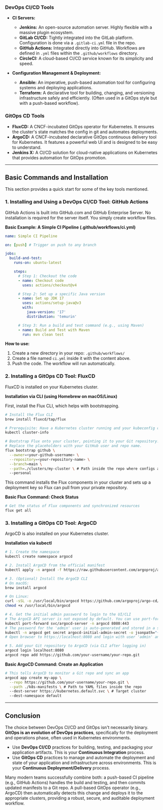 ### DevOps CI/CD Tools

*   **CI Servers:**
    *   **Jenkins:** An open-source automation server. Highly flexible with a massive plugin ecosystem.
    *   **GitLab CI/CD:** Tightly integrated into the GitLab platform. Configuration is done via a `.gitlab-ci.yml` file in the repo.
    *   **GitHub Actions:** Integrated directly into GitHub. Workflows are defined in `.yml` files within the `.github/workflows` directory.
    *   **CircleCI:** A cloud-based CI/CD service known for its simplicity and speed.

*   **Configuration Management & Deployment:**
    *   **Ansible:** An imperative, push-based automation tool for configuring systems and deploying applications.
    *   **Terraform:** A declarative tool for building, changing, and versioning infrastructure safely and efficiently. (Often used in a GitOps style but with a push-based workflow).

### GitOps CD Tools

*   **FluxCD:** A CNCF-incubated GitOps operator for Kubernetes. It ensures the cluster's state matches the config in git and automates deployments.
*   **ArgoCD:** A CNCF-incubated declarative GitOps continuous delivery tool for Kubernetes. It features a powerful web UI and is designed to be easy to understand.
*   **Jenkins X:** A CI/CD solution for cloud-native applications on Kubernetes that provides automation for GitOps promotion.

---

## Basic Commands and Installation

This section provides a quick start for some of the key tools mentioned.

### 1. Installing and Using a DevOps CI/CD Tool: GitHub Actions

GitHub Actions is built into GitHub.com and GitHub Enterprise Server. No installation is required for the server itself. You simply create workflow files.

**Basic Example: A Simple CI Pipeline (.github/workflows/ci.yml)**

```yaml
name: Simple CI Pipeline

on: [push] # Trigger on push to any branch

jobs:
  build-and-test:
    runs-on: ubuntu-latest

    steps:
      # Step 1: Checkout the code
      - name: Checkout code
        uses: actions/checkout@v4

      # Step 2: Set up a specific Java version
      - name: Set up JDK 17
        uses: actions/setup-java@v3
        with:
          java-version: '17'
          distribution: 'temurin'

      # Step 3: Run a build and test command (e.g., using Maven)
      - name: Build and Test with Maven
        run: mvn clean test
```

**How to use:**
1.  Create a new directory in your repo: `.github/workflows/`
2.  Create a file named `ci.yml` inside it with the content above.
3.  Push the code. The workflow will run automatically.

### 2. Installing a GitOps CD Tool: FluxCD

FluxCD is installed on your Kubernetes cluster.

**Installation via CLI (using Homebrew on macOS/Linux)**

First, install the Flux CLI, which helps with bootstrapping.

```bash
# Install the Flux CLI
brew install fluxcd/tap/flux

# Prerequisite: Have a Kubernetes cluster running and your kubeconfig configured.
kubectl cluster-info

# Bootstrap Flux onto your cluster, pointing it to your Git repository.
# Replace the placeholders with your GitHub user and repo name.
flux bootstrap github \
  --owner=<your-github-username> \
  --repository=<your-repository-name> \
  --branch=main \
  --path=./clusters/my-cluster \ # Path inside the repo where configs are
  --personal
```
This command installs the Flux components in your cluster and sets up a deployment key so Flux can pull from your private repository.

**Basic Flux Command: Check Status**

```bash
# Get the status of Flux components and synchronized resources
flux get all
```

### 3. Installing a GitOps CD Tool: ArgoCD

ArgoCD is also installed on your Kubernetes cluster.

**Installation via kubectl**

```bash
# 1. Create the namespace
kubectl create namespace argocd

# 2. Install ArgoCD from the official manifest
kubectl apply -n argocd -f https://raw.githubusercontent.com/argoproj/argo-cd/stable/manifests/install.yaml

# 3. (Optional) Install the ArgoCD CLI
# On macOS:
brew install argocd

# On Linux:
curl -sSL -o /usr/local/bin/argocd https://github.com/argoproj/argo-cd/releases/latest/download/argocd-linux-amd64
chmod +x /usr/local/bin/argocd

# 4. Get the initial admin password to login to the UI/CLI
# The ArgoCD API server is not exposed by default. You can use port-forwarding.
kubectl port-forward svc/argocd-server -n argocd 8080:443
# The password for the 'admin' user is auto-generated and stored in a secret.
kubectl -n argocd get secret argocd-initial-admin-secret -o jsonpath="{.data.password}" | base64 -d; echo
# Open browser to https://localhost:8080 and login with user 'admin' and the password.

# 5. Add your Git repository to ArgoCD (via CLI after logging in)
argocd login localhost:8080
argocd repo add https://github.com/your-username/your-repo.git
```

**Basic ArgoCD Command: Create an Application**

```bash
# This tells ArgoCD to monitor a Git repo and sync an app
argocd app create my-app \
  --repo https://github.com/your-username/your-repo.git \
  --path ./k8s-manifests \ # Path to YAML files inside the repo
  --dest-server https://kubernetes.default.svc \ # Target cluster
  --dest-namespace default
```

---

## Conclusion

The choice between DevOps CI/CD and GitOps isn't necessarily binary. **GitOps is an evolution of DevOps practices**, specifically for the deployment and operations phase, often used in Kubernetes environments.

*   Use **DevOps CI/CD** practices for building, testing, and packaging your application artifacts. This is your **Continuous Integration** process.
*   Use **GitOps CD** practices to manage and automate the deployment and state of your application and infrastructure across environments. This is your **Continuous Deployment/Delivery** process.

Many modern teams successfully combine both: a push-based CI pipeline (e.g., GitHub Actions) handles the build and testing, and then commits updated manifests to a Git repo. A pull-based GitOps operator (e.g., ArgoCD) then automatically detects this change and deploys it to the appropriate clusters, providing a robust, secure, and auditable deployment workflow.
